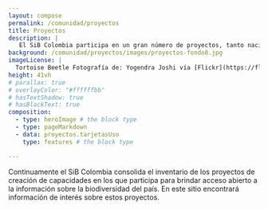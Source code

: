 ```yaml
---
layout: compose
permalink: /comunidad/proyectos
title: Proyectos
description: |
   El SiB Colombia participa en un gran número de proyectos, tanto nacionales como internacionales, que buscan fortalecer procesos de investigación, educación y toma de decisiones.
background: /comunidad/proyectos/images/proyectos-fondo8.jpg
imageLicense: |
  Tortoise Beetle Fotografía de: Yogendra Joshi vía [Flickr](https://flic.kr/p/XVxJSt)
height: 41vh
# parallax: true
# overlayColor: "#ffffffbb" 
# hasTextShadow: true
# hasBlackText: true
composition:
  - type: heroImage # the block type
  - type: pageMarkdown
  - data: proyectos.tarjetasUso
    type: features # the block type

---
```


Continuamente el SiB Colombia consolida el inventario de los proyectos de creación de capacidades en los que participa para brindar acceso abierto a la información sobre la biodiversidad del país. En este sitio encontrará información de interés sobre estos proyectos.
